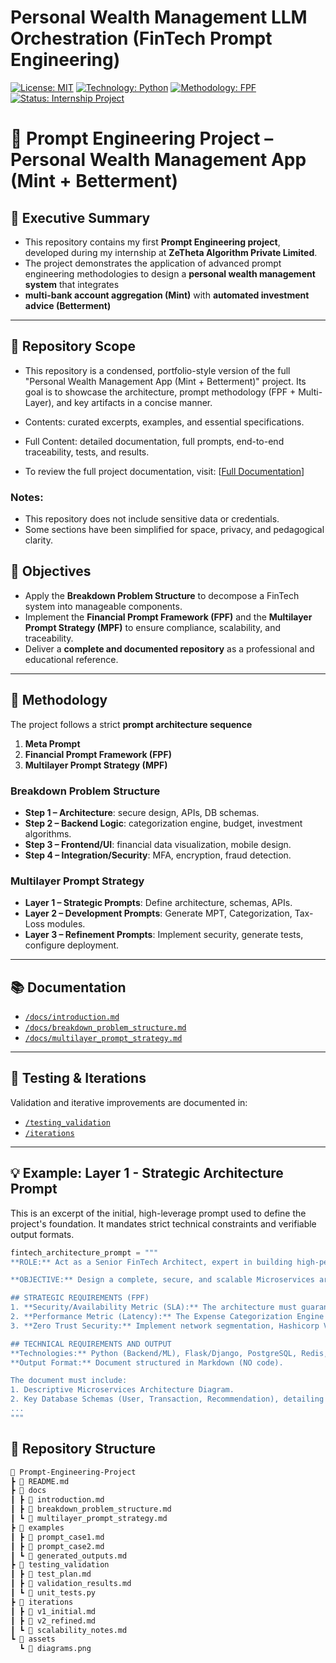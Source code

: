 # Personal Wealth Management LLM Orchestration (FinTech Prompt Engineering)

[![License: MIT](https://img.shields.io/badge/License-MIT-yellow.svg)](https://opensource.org/licenses/MIT)
[![Technology: Python](https://img.shields.io/badge/Python-3.10%2B-blue)]()
[![Methodology: FPF](https://img.shields.io/badge/Methodology-FPF%20%2B%20MultiLayer-orange)]()
[![Status: Internship Project](https://img.shields.io/badge/Status-Completed%20(ZeTheta)-informational)]()

# 🏦 Prompt Engineering Project – Personal Wealth Management App (Mint + Betterment)

## 📌 Executive Summary

- This repository contains my first **Prompt Engineering project**, developed during my internship at **ZeTheta Algorithm Private Limited**.  
- The project demonstrates the application of advanced prompt engineering methodologies to design a **personal wealth management system** that integrates
- **multi-bank account aggregation (Mint)** with **automated investment advice (Betterment)**
---

## 🔎 Repository Scope

- This repository is a condensed, portfolio-style version of the full "Personal Wealth Management App (Mint + Betterment)" project. Its goal is to showcase the architecture, prompt methodology (FPF + Multi-Layer), and key artifacts in a concise manner.

* Contents: curated excerpts, examples, and essential specifications.
* Full Content: detailed documentation, full prompts, end-to-end traceability, tests, and results.

* To review the full project documentation, visit:
[[Full Documentation](https://alearisteguieta.github.io/Prompt-Engineering-FinTech-FPF/)]

### Notes:
- This repository does not include sensitive data or credentials.
- Some sections have been simplified for space, privacy, and pedagogical clarity.


## 🎯 Objectives
- Apply the **Breakdown Problem Structure** to decompose a FinTech system into manageable components.
- Implement the **Financial Prompt Framework (FPF)** and the **Multilayer Prompt Strategy (MPF)** to ensure compliance, scalability, and traceability.
- Deliver a **complete and documented repository** as a professional and educational reference.  

---

## 🧩 Methodology
The project follows a strict **prompt architecture sequence**  
1. **Meta Prompt**  
2. **Financial Prompt Framework (FPF)**  
3. **Multilayer Prompt Strategy (MPF)**  

### Breakdown Problem Structure
- **Step 1 – Architecture**: secure design, APIs, DB schemas.  
- **Step 2 – Backend Logic**: categorization engine, budget, investment algorithms.  
- **Step 3 – Frontend/UI**: financial data visualization, mobile design.  
- **Step 4 – Integration/Security**: MFA, encryption, fraud detection.  

### Multilayer Prompt Strategy
- **Layer 1 – Strategic Prompts**: Define architecture, schemas, APIs.  
- **Layer 2 – Development Prompts**: Generate MPT, Categorization, Tax-Loss modules.  
- **Layer 3 – Refinement Prompts**: Implement security, generate tests, configure deployment.  

---

## 📚 Documentation
- [`/docs/introduction.md`](docs/introduction.md)  
- [`/docs/breakdown_problem_structure.md`](docs/breakdown_problem_structure.md)  
- [`/docs/multilayer_prompt_strategy.md`](docs/multilayer_prompt_strategy.md)  

---

## 🧪 Testing & Iterations
Validation and iterative improvements are documented in:  
- [`/testing_validation`](testing_validation/)  
- [`/iterations`](iterations/)  

---

## 💡 Example: Layer 1 - Strategic Architecture Prompt

This is an excerpt of the initial, high-leverage prompt used to define the project's foundation. It mandates strict technical constraints and verifiable output formats.

```python
fintech_architecture_prompt = """
**ROLE:** Act as a Senior FinTech Architect, expert in building high-performance Robo-Advisory systems (Trading/ML) and strict regulatory compliance (PCI DSS, Zero Trust, OAuth 2.0).

**OBJECTIVE:** Design a complete, secure, and scalable Microservices architecture for a Personal Wealth Management application (Mint + Betterment).

## STRATEGIC REQUIREMENTS (FPF)
1. **Security/Availability Metric (SLA):** The architecture must guarantee **99.99% uptime** for the investment engine.
2. **Performance Metric (Latency):** The Expense Categorization Engine (ML) must process 95% of transactions in **less than 500 milliseconds**.
3. **Zero Trust Security:** Implement network segmentation, Hashicorp Vault/AWS Secrets Manager, and **AES-256** encryption for data at rest.

## TECHNICAL REQUIREMENTS AND OUTPUT
**Technologies:** Python (Backend/ML), Flask/Django, PostgreSQL, Redis, Plaid API.
**Output Format:** Document structured in Markdown (NO code).

The document must include:
1. Descriptive Microservices Architecture Diagram.
2. Key Database Schemas (User, Transaction, Recommendation), detailing hashing (Bcrypt) and encrypted fields (AES-256).
...
"""
```

## 📂 Repository Structure

```bash
📂 Prompt-Engineering-Project
┣ 📜 README.md
┣ 📂 docs
┃ ┣ 📜 introduction.md
┃ ┣ 📜 breakdown_problem_structure.md
┃ ┗ 📜 multilayer_prompt_strategy.md
┣ 📂 examples
┃ ┣ 📜 prompt_case1.md
┃ ┣ 📜 prompt_case2.md
┃ ┗ 📜 generated_outputs.md
┣ 📂 testing_validation
┃ ┣ 📜 test_plan.md
┃ ┣ 📜 validation_results.md
┃ ┗ 📜 unit_tests.py
┣ 📂 iterations
┃ ┣ 📜 v1_initial.md
┃ ┣ 📜 v2_refined.md
┃ ┗ 📜 scalability_notes.md
┗ 📂 assets
  ┗ 📜 diagrams.png
```
